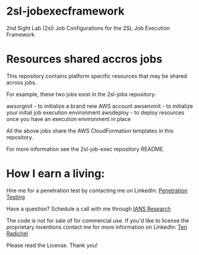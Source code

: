 # 2sl-jobexecframework
2nd Sight Lab (2sl) Job Configurations for the 2SL Job Execution Framework

# Resources shared accros jobs
This repository contains platform specific resources that may be shared across jobs.

For example, these two jobs exist in the 2sl-jobs repository:

awsorginit - to initialize a brand new AWS account
awsenvinit - to initialize your initial job execution environment
awsdeploy - to deploy resources once you have an execution environment in place

All the above jobs share the AWS CloudFormation templates in this repository.

For more information see the 2sl-job-exec repository README.

# How I earn a living:

Hire me for a penetration test by contacting me on LinkedIn: [Penetration Testing](https://2ndsightlab.com/cloud-penetration-testing.html)

Have a question? 
Schedule a call with me through [IANS Research](https://www.iansresearch.com/)

The code is not for sale of for commercial use. If you'd like to license
the proprietary inventions contact me for more information on LinkedIn: [Teri Radichel](https://linkedin.com/in/teriradichel)

Please read the License. 
Thank you!
